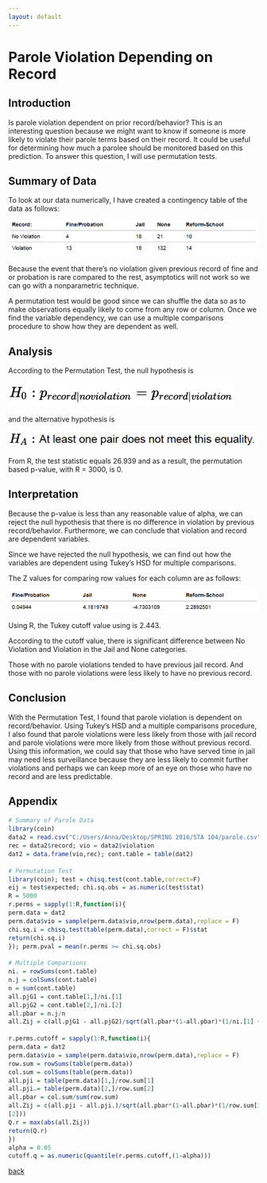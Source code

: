 ```yaml
---
layout: default
---
```


# Parole Violation Depending on Record

## Introduction

Is parole violation dependent on prior record/behavior? This is an interesting
question because we might want to know if someone is more likely to violate their
parole terms based on their record. It could be useful for determining how much a
parolee should be monitored based on this prediction. To answer this question, I
will use permutation tests.

## Summary of Data

To look at our data numerically, I have created a contingency table of the data as
follows:

![Branching](/assets/img/PV_1.png)

Because the event that there’s no violation given previous record of fine and or
probation is rare compared to the rest, asymptotics will not work so we can go with
a nonparametric technique.

A permutation test would be good since we can shuffle the data so as to make
observations equally likely to come from any row or column. Once we find the
variable dependency, we can use a multiple comparisons procedure to show how
they are dependent as well.

## Analysis

According to the Permutation Test, the null hypothesis is 

![Branching](/assets/img/PV_2.png)

and the alternative hypothesis is

![Branching](/assets/img/PV_3.png)

From R, the test statistic equals 26.939 and as a result, the permutation
based p-value, with R = 3000, is 0.

## Interpretation

Because the p-value is less than any reasonable value of alpha, we can reject the null
hypothesis that there is no difference in violation by previous record/behavior.
Furthermore, we can conclude that violation and record are dependent variables.

Since we have rejected the null hypothesis, we can find out how the variables are
dependent using Tukey’s HSD for multiple comparisons.

The Z values for comparing row values for each column are as follows:

![Branching](/assets/img/PV_4.png)

Using R, the Tukey cutoff value using is 2.443.

According to the cutoff value, there is significant difference between No Violation
and Violation in the Jail and None categories.

Those with no parole violations tended to have previous jail record. And those
with no parole violations were less likely to have no previous record.

## Conclusion

With the Permutation Test, I found that parole violation is dependent on
record/behavior. Using Tukey’s HSD and a multiple comparisons procedure, I also
found that parole violations were less likely from those with jail record and parole
violations were more likely from those without previous record. Using this
information, we could say that those who have served time in jail may need less
surveillance because they are less likely to commit further violations and perhaps
we can keep more of an eye on those who have no record and are less
predictable.

## Appendix

```r
# Summary of Parole Data
library(coin)
data2 = read.csv("C:/Users/Anna/Desktop/SPRING 2016/STA 104/parole.csv",header=T)
rec = data2$record; vio = data2$violation
dat2 = data.frame(vio,rec); cont.table = table(dat2)

# Permutation Test
library(coin); test = chisq.test(cont.table,correct=F)
eij = test$expected; chi.sq.obs = as.numeric(test$stat)
R = 5000
r.perms = sapply(1:R,function(i){
perm.data = dat2
perm.data$vio = sample(perm.data$vio,nrow(perm.data),replace = F)
chi.sq.i = chisq.test(table(perm.data),correct = F)$stat
return(chi.sq.i)
}); perm.pval = mean(r.perms >= chi.sq.obs)

# Multiple Comparisons
ni. = rowSums(cont.table)
n.j = colSums(cont.table)
n = sum(cont.table)
all.pjG1 = cont.table[1,]/ni.[1]
all.pjG2 = cont.table[2,]/ni.[2]
all.pbar = n.j/n
all.Zij = c(all.pjG1 ‐ all.pjG2)/sqrt(all.pbar*(1‐all.pbar)*(1/ni.[1] + 1/ni.[2]))

r.perms.cutoff = sapply(1:R,function(i){
perm.data = dat2
perm.data$vio = sample(perm.data$vio,nrow(perm.data),replace = F)
row.sum = rowSums(table(perm.data))
col.sum = colSums(table(perm.data))
all.pji = table(perm.data)[1,]/row.sum[1]
all.pji.= table(perm.data)[2,]/row.sum[2]
all.pbar = col.sum/sum(row.sum)
all.Zij = c(all.pji ‐ all.pji.)/sqrt(all.pbar*(1‐all.pbar)*(1/row.sum[1] + 1/row.sum
[2]))
Q.r = max(abs(all.Zij))
return(Q.r)
})
alpha = 0.05
cutoff.q = as.numeric(quantile(r.perms.cutoff,(1‐alpha)))
```

[back](./)
